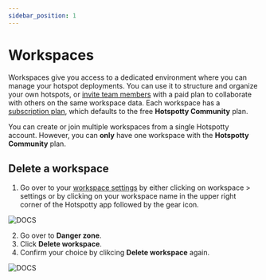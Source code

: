```yaml
---
sidebar_position: 1
---
```


# Workspaces

Workspaces give you access to a dedicated environment where you can manage your hotspot deployments. You can use it to structure and organize your own hotspots, or [invite team members](../monitoring-and-managing/settings#members) with a paid plan to collaborate with others on the same workspace data. Each workspace has a [subscription plan](/pricing), which defaults to the free **Hotspotty Community** plan.

You can create or join multiple workspaces from a single Hotspotty account. However, you can **only** have one workspace with the **Hotspotty Community** plan.

## Delete a workspace
1. Go over to your [workspace settings](https://app.hotspotty.net/workspace/settings/danger-zone) by either clicking on workspace > settings or by clicking on your workspace name in the upper right corner of the Hotspotty app followed by the gear icon.

![DOCS](/img/workspace/delete-workspace.png)

2. Go over to **Danger zone**.
3. Click **Delete workspace**.
4. Confirm your choice by clikcing **Delete workspace** again.

![DOCS](/img/workspace/delete-workspace-2.png)

